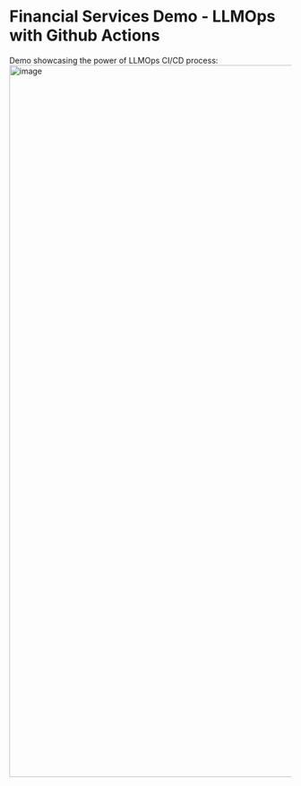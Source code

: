 # Financial Services Demo - LLMOps with Github Actions 

Demo showcasing the power of LLMOps CI/CD process:
<img width="1271" alt="image" src="https://github.com/jakeatmsft/fsi-llmops-gha/assets/47987698/d59f4db0-fe02-4f6e-bd6d-e9a639ef5bb1">
